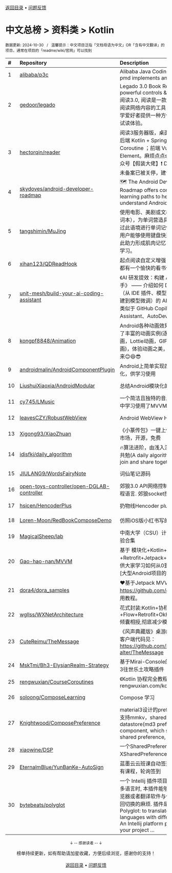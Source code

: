 <a href="https://gitee.com/GrowingGit/GitHub-Chinese-Top-Charts#github中文排行榜">返回目录</a> • <a href="/content/docs/feedback.md">问题反馈</a>

# 中文总榜 > 资料类 > Kotlin
<sub>数据更新: 2024-10-30&nbsp;&nbsp;&nbsp;/&nbsp;&nbsp;&nbsp;温馨提示：中文项目泛指「文档母语为中文」OR「含有中文翻译」的项目，通常在项目的「readme/wiki/官网」可以找到</sub>

|#|Repository|Description|Stars|Updated|
|:-|:-|:-|:-|:-|
|1|[alibaba/p3c](https://github.com/alibaba/p3c)|Alibaba Java Coding Guidelines pmd implements and IDE plugin|30448|2024-08-06|
|2|[gedoor/legado](https://github.com/gedoor/legado)|Legado 3.0 Book Reader with powerful controls & full functions❤️阅读3.0, 阅读是一款可以自定义来源阅读网络内容的工具，为广大网络文学爱好者提供一种方便、快捷舒适的试读体验。|29330|2024-10-28|
|3|[hectorqin/reader](https://github.com/hectorqin/reader)|阅读3服务器版，桌面端，iOS可用。后端 Kotlin + Spring Boot + Vert.x + Coroutine ；前端 Vue.js + Element。麻烦点点star，关注一下公众号【假装大佬】❗️  Demo服务器由于未备案已被关停，建议自行搭建|8162|2024-07-27|
|4|[skydoves/android-developer-roadmap](https://github.com/skydoves/android-developer-roadmap)| 🗺 The Android Developer Roadmap offers comprehensive learning paths to help you understand Android ecosystems.|7306|2024-10-11|
|5|[tangshimin/MuJing](https://github.com/tangshimin/MuJing)|  使用电影、美剧或文档生成词库（单词本），为单词营造具体语境，进而通过此语境进行单词记忆。与此同时，用户能够使用键盘快速拼写单词，以此助力形成肌肉记忆，高效促进英语学习。|1040|2024-10-23|
|6|[xihan123/QDReadHook](https://github.com/xihan123/QDReadHook)|起点阅读自定义增强 Xp 模块,愿大家都有一个愉快的看书体验|795|2024-10-23|
|7|[unit-mesh/build-your-ai-coding-assistant](https://github.com/unit-mesh/build-your-ai-coding-assistant)|《AI 研发提效：构建 AI 辅助编码助手》 —— 介绍如何 DIY 一个端到端（从 IDE  插件、模型选型、数据集构建到模型微调）的 AI 辅助编程工具，类似于 GitHub Copilot、JetBrains AI Assistant、AutoDev 等。|553|2024-07-05|
|8|[kongpf8848/Animation](https://github.com/kongpf8848/Animation)|Android各种动画效果合集，项目包含了丰富的动画实例(逐帧动画，补间动画，Lottie动画，GIF动画，SVGA动画)，体验动画之美，让Android动起来😊😄😎|473|2024-06-29|
|9|[androidmalin/AndroidComponentPlugin](https://github.com/androidmalin/AndroidComponentPlugin)|Android上简单实现四大组件的插件化，供学习使用|459|2024-09-25|
|10|[LiushuiXiaoxia/AndroidModular](https://github.com/LiushuiXiaoxia/AndroidModular)|总结Android模块化的一些技术点|359|2024-06-17|
|11|[cy745/LMusic](https://github.com/cy745/LMusic)|一个简洁且独特的音乐播放器，在其中学习使用了MVVM架构|211|2024-10-27|
|12|[leavesCZY/RobustWebView](https://github.com/leavesCZY/RobustWebView)|Android WebView H5 秒开方案总结|116|2024-05-01|
|13|[Xigong93/XiaoZhuan](https://github.com/Xigong93/XiaoZhuan)|《小篆传包》一键上传Apk到多个应用市场，开源，免费|99|2024-07-18|
|14|[idisfkj/daily_algorithm](https://github.com/idisfkj/daily_algorithm)|🔥算法进阶，由浅入深，欢迎加入一起共勉(A daily algorithm，Welcome to join and share together)|99|2024-06-23|
|15|[JIULANG9/WordsFairyNote](https://github.com/JIULANG9/WordsFairyNote)|词仙笔记源码|91|2024-10-06|
|16|[open-toys-controller/open-DGLAB-controller](https://github.com/open-toys-controller/open-DGLAB-controller)|郊狼3.0 API网络控制器. 支持任意编程语言. 郊狼socket控制器开发教程|79|2024-05-27|
|17|[hsicen/HencoderPlus](https://github.com/hsicen/HencoderPlus)|扔物线Hencoder plus系列课程 |74|2024-09-12|
|18|[Loren-Moon/RedBookComposeDemo](https://github.com/Loren-Moon/RedBookComposeDemo)|仿照iOS版小红书写的简单demo|66|2024-09-24|
|19|[MagicalSheep/lab](https://github.com/MagicalSheep/lab)|中南大学（CSU）计算机学院课程实验合集|47|2024-06-03|
|20|[Gao-hao-nan/MVVM](https://github.com/Gao-hao-nan/MVVM)|基于 模块化+Kotlin+协程+Retrofit+Jetpack+MVVM 架构.能提供大家学习如何从0到1打造一个符合[大型Android项目的架构模式]|46|2024-07-12|
|21|[dora4/dora_samples](https://github.com/dora4/dora_samples)|❤️基于Jetpack MVVM，https://github.com/dora4/dora 的使用教程。|22|2024-09-14|
|22|[wgllss/WXNetArchitecture](https://github.com/wgllss/WXNetArchitecture)|花式封装:Kotlin+协程+Flow+Retrofit+OkHttp+Repository,倾囊相授,彻底减少模版代码进阶之路|17|2024-10-23|
|23|[CuteReimu/TheMessage](https://github.com/CuteReimu/TheMessage)|《风声典藏版》桌游的服务端代码。客户端代码见：https://github.com/Death-alter/TheMessage|16|2024-10-29|
|24|[MskTmi/Bh3-ElysianRealm-Strategy](https://github.com/MskTmi/Bh3-ElysianRealm-Strategy)|基于Mirai-Console的QQ机器人崩坏3往世乐土攻略插件|16|2024-05-28|
|25|[rengwuxian/CourseCoroutines](https://github.com/rengwuxian/CourseCoroutines)|《Kotlin 协程完全教程》的配套源码：rengwuxian.com/kc|13|2024-09-02|
|26|[soloong/ComposeLearning](https://github.com/soloong/ComposeLearning)|Compose  学习|11|2024-07-20|
|27|[Knightwood/ComposePreference](https://github.com/Knightwood/ComposePreference)|material3设计的preference组件库，支持mmkv，shared preference和datastore(md3 preference component, which supports MMKV, shared preference, and datastore)|10|2024-08-07|
|28|[xiaowine/DSP](https://github.com/xiaowine/DSP)|一个SharedPreferences和XSharedPreferences的封装库|10|2024-06-17|
|29|[EternalmBlue/YunBanKe-AutoSign](https://github.com/EternalmBlue/YunBanKe-AutoSign)|蓝墨云云班课自动签到程序，可签所有课程，轮询签到|9|2024-05-20|
|30|[bytebeats/polyglot](https://github.com/bytebeats/polyglot)|一个 Intellij 插件项目, 当工程需要支持多语言时, 本插件能够帮助你省去在浏览器或者翻译软件与你的项目之间来回切换的麻烦. 插件是第一生产力啊! Polyglot: to translate different languages with different translators! An Intellij platform plugin project.If your project ...|9|2024-05-08|

<div align="center">
    <p><sub>↓ -- 感谢读者 -- ↓</sub></p>
    榜单持续更新，如有帮助请加星收藏，方便后续浏览，感谢你的支持！
</div>

<br/>

<div align="center"><a href="https://gitee.com/GrowingGit/GitHub-Chinese-Top-Charts#github中文排行榜">返回目录</a> • <a href="/content/docs/feedback.md">问题反馈</a></div>
